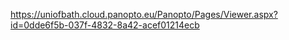 https://uniofbath.cloud.panopto.eu/Panopto/Pages/Viewer.aspx?id=0dde6f5b-037f-4832-8a42-acef01214ecb